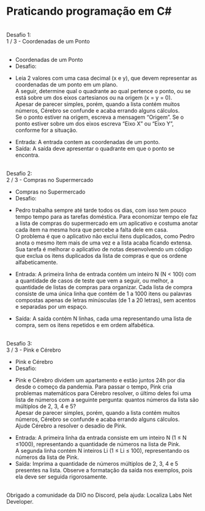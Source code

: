 # Praticando programação em C#
<br>
Desafio 1:<br>
1 / 3 - Coordenadas de um Ponto<br><br>

 * Coordenadas de um Ponto
 * Desafio:
 - Leia 2 valores com uma casa decimal (x e y), que devem representar as coordenadas de um ponto em um plano.<br>
 A seguir, determine qual o quadrante ao qual pertence o ponto, ou se está sobre um dos eixos cartesianos ou na origem (x = y = 0).<br>
 Apesar de parecer simples, porém, quando a lista contém muitos números, Cérebro se confunde e acaba errando alguns cálculos.<br>
 Se o ponto estiver na origem, escreva a mensagem “Origem”. Se o ponto estiver sobre um dos eixos escreva “Eixo X” ou “Eixo Y”, conforme for a situação.<br>
 
 * Entrada: A entrada contem as coordenadas de um ponto.
 * Saída: A saída deve apresentar o quadrante em que o ponto se encontra.<br><br>

Desafio 2:<br>
2 / 3 - Compras no Supermercado<br>

 * Compras no Supermercado
 * Desafio:
 - Pedro trabalha sempre até tarde todos os dias, com isso tem pouco tempo tempo para as tarefas doméstica. Para economizar tempo ele faz a lista de compras do supermercado em um aplicativo e costuma anotar cada item na mesma hora que percebe a falta dele em casa.<br>
O problema é que o aplicativo não exclui itens duplicados, como Pedro anota o mesmo item mais de uma vez e a lista acaba ficando extensa. Sua tarefa é melhorar o aplicativo de notas desenvolvendo um código que exclua os itens duplicados da lista de compras e que os ordene alfabeticamente.<br>
 * Entrada: A primeira linha de entrada contém um inteiro N (N < 100) com a quantidade de casos de teste que vem a seguir, ou melhor, a quantidade de listas de compras para organizar. Cada lista de compra consiste de uma única linha que contém de 1 a 1000 itens ou palavras compostas apenas de letras minúsculas (de 1 a 20 letras), sem acentos e separadas por um espaço.<br>

 * Saída: A saída contém N linhas, cada uma representando uma lista de compra, sem os itens repetidos e em ordem alfabética.<br><br>

Desafio 3:<br>
3 / 3 - Pink e Cérebro<br>

 * Pink e Cérebro
 * Desafio:
 - Pink e Cérebro dividem um apartamento e estão juntos 24h por dia desde o começo da pandemia. Para passar o tempo, Pink cria problemas matemáticos para Cérebro resolver, o último deles foi uma lista de números com a seguinte pergunta: quantos números da lista são múltiplos de 2, 3, 4 e 5?<br>
Apesar de parecer simples, porém, quando a lista contém muitos números, Cérebro se confunde e acaba errando alguns cálculos.<br>
Ajude Cérebro a resolver o desadio de Pink.<br>
 * Entrada: A primeira linha da entrada consiste em um inteiro N (1 ≤ N ≤1000), representando a quantidade de números na lista de Pink.<br>
A segunda linha contém N inteiros Li (1 ≤ Li ≤ 100), representando os números da lista de Pink.<br>
 * Saída: Imprima a quantidade de números múltiplos de 2, 3, 4 e 5 presentes na lista. Observe a formatação da saída nos exemplos, pois ela deve ser seguida rigorosamente.<br><br>

Obrigado a comunidade da DIO no Discord, pela ajuda: Localiza Labs Net Developer.
